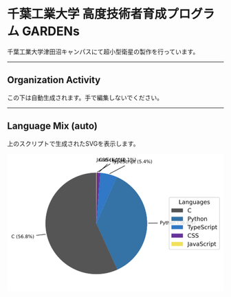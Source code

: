 # 千葉工業大学 高度技術者育成プログラム GARDENs

千葉工業大学津田沼キャンパスにて超小型衛星の製作を行っています。

---

## Organization Activity
<!-- ORG-STATS:START -->
この下は自動生成されます。手で編集しないでください。
<!-- ORG-STATS:END -->

---

## Language Mix (auto)
上のスクリプトで生成されたSVGを表示します。

![Languages](./assets/langs.svg)

